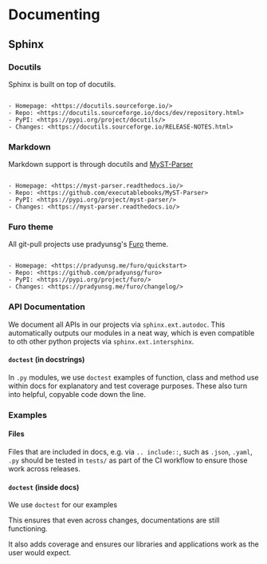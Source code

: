 # Documenting

## Sphinx

### Docutils

Sphinx is built on top of docutils.

```{admonition} docutils: Documentation parser

- Homepage: <https://docutils.sourceforge.io/>
- Repo: <https://docutils.sourceforge.io/docs/dev/repository.html>
- PyPI: <https://pypi.org/project/docutils/>
- Changes: <https://docutils.sourceforge.io/RELEASE-NOTES.html>
```

### Markdown

Markdown support is through docutils and [MyST-Parser](https://myst-parser.readthedocs.io/)

```{admonition} MyST-Parser: Markdown plugin for docutils

- Homepage: <https://myst-parser.readthedocs.io/>
- Repo: <https://github.com/executablebooks/MyST-Parser>
- PyPI: <https://pypi.org/project/myst-parser/>
- Changes: <https://myst-parser.readthedocs.io/>
```

### Furo theme

All git-pull projects use pradyunsg's [Furo] theme.

```{admonition} furo: Sphinx theme

- Homepage: <https://pradyunsg.me/furo/quickstart>
- Repo: <https://github.com/pradyunsg/furo>
- PyPI: <https://pypi.org/project/furo/>
- Changes: <https://pradyunsg.me/furo/changelog/>
```

[furo]: https://github.com/pradyunsg/furo

### API Documentation

We document all APIs in our projects via `sphinx.ext.autodoc`. This automatically outputs our
modules in a neat way, which is even compatible to oth other python projects via
`sphinx.ext.intersphinx`.

#### `doctest` (in docstrings)

In `.py` modules, we use `doctest` examples of function, class and method use within docs for
explanatory and test coverage purposes. These also turn into helpful, copyable code down the line.

### Examples

#### Files

Files that are included in docs, e.g. via `.. include::`, such as `.json`, `.yaml`, `.py` should be
tested in `tests/` as part of the CI workflow to ensure those work across releases.

#### `doctest` (inside docs)

We use `doctest` for our examples

This ensures that even across changes, documentations are still functioning.

It also adds coverage and ensures our libraries and applications work as the user would expect.

